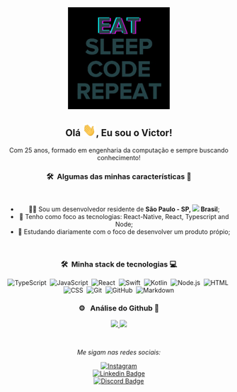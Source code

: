 <div align="center">
  <img src="https://github.com/victorb132/victorb132/blob/main/gifs/code.gif" width="230px">
  <h2> Olá <img src="https://github.com/victorb132/victorb132/blob/main/gifs/Hi.gif" width="30px">, Eu sou o Victor! </h2>
</div>

<div align="center">
  <p>Com 25 anos, formado em engenharia da computação e sempre buscando conhecimento! </p>


  ### 🛠 &nbsp;Algumas das minhas características 🤪
  </div>

<br>
  <ul list-style-type: none;>
  <div align="center">
    <li>🧑‍💻 Sou um desenvolvedor residente de <b>São Paulo - SP, <img src="https://image.flaticon.com/icons/svg/197/197386.svg" width="13"/> Brasil</b>;</li>
    <li>💾 Tenho como foco as tecnologias: React-Native, React, Typescript and Node;</li>
    <li>📖 Estudando diariamente com o foco de desenvolver um produto própio;</li>
  </div>
  </ul>
<br>

<div align="center">
  
  ### 🛠 &nbsp;Minha stack de tecnologias 💻

![TypeScript](https://img.shields.io/badge/-TypeScript-05122A?style=flat&logo=typescript)&nbsp;
![JavaScript](https://img.shields.io/badge/-JavaScript-05122A?style=flat&logo=javascript)&nbsp;
![React](https://img.shields.io/badge/-React-05122A?style=flat&logo=react)&nbsp;
![Swift](https://img.shields.io/badge/-Swift-05122A?style=flat&logo=swift)&nbsp;
![Kotlin](https://img.shields.io/badge/-Kotlin-05122A?style=flat&logo=kotlin)&nbsp;
![Node.js](https://img.shields.io/badge/-Node.js-05122A?style=flat&logo=node.js)&nbsp;
![HTML](https://img.shields.io/badge/-HTML-05122A?style=flat&logo=HTML5)&nbsp;
![CSS](https://img.shields.io/badge/-CSS-05122A?style=flat&logo=CSS3&logoColor=1572B6)&nbsp;
![Git](https://img.shields.io/badge/-Git-05122A?style=flat&logo=git)&nbsp;
![GitHub](https://img.shields.io/badge/-GitHub-05122A?style=flat&logo=github)&nbsp;
![Markdown](https://img.shields.io/badge/-Markdown-05122A?style=flat&logo=markdown)

### ⚙️ &nbsp; Análise do Github 🧐

<p align="center">
<a href="https://github.com/victorb132">
  <img height="180em" src="https://github-readme-stats-eight-theta.vercel.app/api?username=victorb132&show_icons=true&theme=algolia&include_all_commits=true&count_private=true"/>
  <img height="180em" src="https://github-readme-stats-eight-theta.vercel.app/api/top-langs/?username=victorb132&layout=compact&langs_count=8&theme=algolia"/>
</a>
</p>

</br>

<i>Me sigam nas redes sociais:</i><br>

<a href="https://www.instagram.com/victorb132" target="_blank"><img src="https://img.shields.io/badge/Instagram-%23E4405F.svg?&style=flat-square&logo=instagram&logoColor=white" alt="Instagram"></a>
<br/>
[![Linkedin Badge](https://img.shields.io/badge/-LinkedIn-0e76a8?style=flat&logo=Linkedin&logoColor=white)](https://www.linkedin.com/in/victor-novais-30b14510a/)
<br />
[![Discord Badge](https://img.shields.io/badge/Discord-7289DA?style=flat&logo=discord&logoColor=white)](https://victornovais#9137)
</div>
